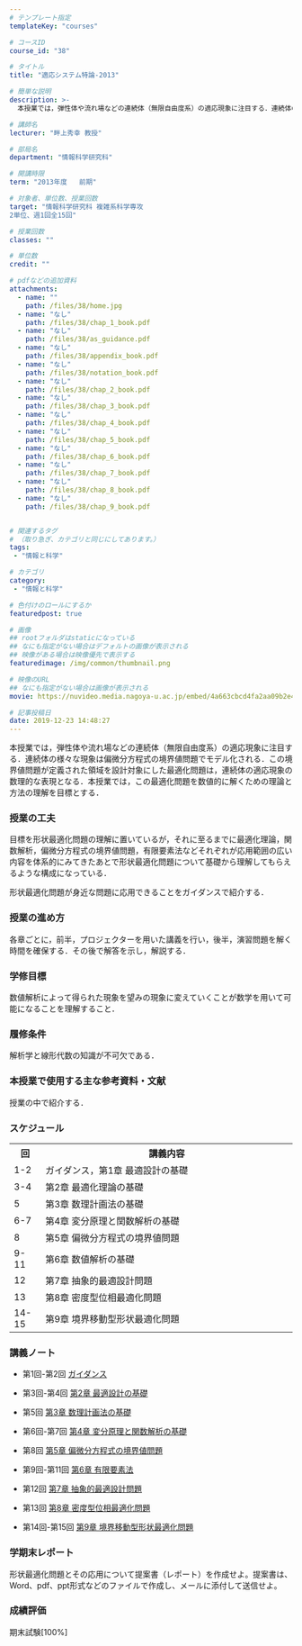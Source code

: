 ```yaml
---
# テンプレート指定
templateKey: "courses"

# コースID
course_id: "38"

# タイトル
title: "適応システム特論-2013"

# 簡単な説明
description: >-
  本授業では，弾性体や流れ場などの連続体（無限自由度系）の適応現象に注目する．連続体の様々な現象は偏微分方程式の境界値問題でモデル化される．この境界値問題が定義された領域を設計対象にした最適化問題は，連...

# 講師名
lecturer: "畔上秀幸 教授"

# 部局名
department: "情報科学研究科"

# 開講時限
term: "2013年度	前期"

# 対象者、単位数、授業回数
target: "情報科学研究科 複雑系科学専攻
2単位、週1回全15回"

# 授業回数
classes: ""

# 単位数
credit: ""

# pdfなどの追加資料
attachments: 
  - name: "" 
    path: /files/38/home.jpg
  - name: "なし" 
    path: /files/38/chap_1_book.pdf
  - name: "なし" 
    path: /files/38/as_guidance.pdf
  - name: "なし" 
    path: /files/38/appendix_book.pdf
  - name: "なし" 
    path: /files/38/notation_book.pdf
  - name: "なし" 
    path: /files/38/chap_2_book.pdf
  - name: "なし" 
    path: /files/38/chap_3_book.pdf
  - name: "なし" 
    path: /files/38/chap_4_book.pdf
  - name: "なし" 
    path: /files/38/chap_5_book.pdf
  - name: "なし" 
    path: /files/38/chap_6_book.pdf
  - name: "なし" 
    path: /files/38/chap_7_book.pdf
  - name: "なし" 
    path: /files/38/chap_8_book.pdf
  - name: "なし" 
    path: /files/38/chap_9_book.pdf


# 関連するタグ
# （取り急ぎ、カテゴリと同じにしてあります。）
tags:
 - "情報と科学"

# カテゴリ
category:
 - "情報と科学"

# 色付けのロールにするか
featuredpost: true

# 画像
## rootフォルダはstaticになっている
## なにも指定がない場合はデフォルトの画像が表示される
## 映像がある場合は映像優先で表示する
featuredimage: /img/common/thumbnail.png

# 映像のURL
## なにも指定がない場合は画像が表示される
movie: https://nuvideo.media.nagoya-u.ac.jp/embed/4a663cbcd4fa2aa09b2e4cfe765948a661bbeb77

# 記事投稿日
date: 2019-12-23 14:48:27
---
```



本授業では，弾性体や流れ場などの連続体（無限自由度系）の適応現象に注目する．連続体の様々な現象は偏微分方程式の境界値問題でモデル化される．この境界値問題が定義された領域を設計対象にした最適化問題は，連続体の適応現象の数理的な表現となる．本授業では，この最適化問題を数値的に解くための理論と方法の理解を目標とする．


### 授業の工夫


目標を形状最適化問題の理解に置いているが，それに至るまでに最適化理論，関数解析，偏微分方程式の境界値問題，有限要素法などそれぞれが応用範囲の広い内容を体系的にみてきたあとで形状最適化問題について基礎から理解してもらえるような構成になっている．


形状最適化問題が身近な問題に応用できることをガイダンスで紹介する．






### 授業の進め方

各章ごとに，前半，プロジェクターを用いた講義を行い，後半，演習問題を解く時間を確保する．その後で解答を示し，解説する．

### 学修目標

数値解析によって得られた現象を望みの現象に変えていくことが数学を用いて可能になることを理解すること．

### 履修条件

解析学と線形代数の知識が不可欠である．

### 本授業で使用する主な参考資料・文献

授業の中で紹介する．


<h3>スケジュール</h3>
<table width="455" class="basic">

<tr>
<th class="center" width="40">回</th>
<th class="center" width="435">講義内容</th>
</tr>

<tr>
<td class="center" width="40">1-2</td>
<td class="left" width="435"> ガイダンス，第1章 最適設計の基礎</td>
</tr>

<tr>
<td class="center" width="40">3-4</td>
<td class="left" width="435"> 第2章 最適化理論の基礎</td>
</tr>

<tr>
<td class="center" width="40">5</td>
<td class="left" width="435"> 第3章 数理計画法の基礎</td>
</tr>

<tr>
<td class="center" width="40">6-7</td>
<td class="left" width="435"> 第4章 変分原理と関数解析の基礎</td>
</tr>

<tr>
<td class="center" width="40">8</td>
<td class="left" width="435"> 第5章 偏微分方程式の境界値問題</td>
</tr>

<tr>
<td class="center" width="40">9-11</td>
<td class="left" width="435"> 第6章 数値解析の基礎</td>
</tr>

<tr>
<td class="center" width="40">12</td>
<td class="left" width="435"> 第7章 抽象的最適設計問題</td>
</tr>

<tr>
<td class="center" width="40">13</td>
<td class="left" width="435"> 第8章 密度型位相最適化問題</td>
</tr>

<tr>
<td class="center" width="40">14-15</td>
<td class="left" width="435"> 第9章 境界移動型形状最適化問題</td>
</tr>

</table>


<h3>講義ノート</h3>


- 第1回-第2回
[ガイダンス](/files/38/as_guidance.pdf) 


- 第3回-第4回
[第2章 最適設計の基礎](/files/38/chap_2_book.pdf) 


- 第5回
[第3章 数理計画法の基礎](/files/38/chap_3_book.pdf) 


- 第6回-第7回
[第4章 変分原理と関数解析の基礎](/files/38/chap_4_book.pdf) 


- 第8回
[第5章 偏微分方程式の境界値問題](/files/38/chap_5_book.pdf) 


- 第9回-第11回
[第6章 有限要素法](/files/38/chap_6_book.pdf) 


- 第12回
[第7章 抽象的最適設計問題](/files/38/chap_7_book.pdf) 


- 第13回
[第8章 密度型位相最適化問題](/files/38/chap_8_book.pdf) 


- 第14回-第15回
[第9章 境界移動型形状最適化問題](/files/38/chap_9_book.pdf) 





<h3>学期末レポート</h3>
<p>
形状最適化問題とその応用について提案書（レポート）を作成せよ。提案書は、Word、pdf、ppt形式などのファイルで作成し、メールに添付して送信せよ。
</p>


<h3>成績評価</h3>
<p>
期末試験[100%]
</p>


